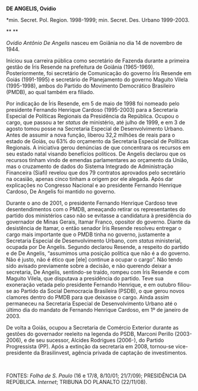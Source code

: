 **DE ANGELIS, Ovídio**

\*min. Secret. Pol. Region. 1998-1999; min. Secret. Des. Urbano
1999-2003.

** **

*Ovídio Antônio De Angelis* nasceu em Goiânia no dia 14 de novembro de
1944.

Iniciou sua carreira pública como secretário de Fazenda durante a
primeira gestão de Íris Resende na prefeitura de Goiânia (1965-1969).
Posteriormente, foi secretário de Comunicação do governo Íris Resende em
Goiás (1991-1995) e secretário de Planejamento do governo Maguito Vilela
(1995-1998), ambos do Partido do Movimento Democrático Brasileiro
(PMDB), ao qual também era filiado.

Por indicação de Íris Resende, em 5 de maio de 1998 foi nomeado pelo
presidente Fernando Henrique Cardoso (1995-2003) para a Secretaria
Especial de Políticas Regionais da Presidência da República. Ocupou o
cargo, que passou a ter *status* de ministério, até julho de 1999, e em
3 de agosto tomou posse na Secretaria Especial de Desenvolvimento
Urbano. Antes de assumir a nova função, liberou 32,2 milhões de reais
para o estado de Goiás, ou 63% do orçamento da Secretaria Especial de
Políticas Regionais. A iniciativa gerou denúncias de que concentrara os
recursos em seu estado natal visando benefícios políticos. De Angelis
declarou que os recursos tinham vindo de emendas parlamentares ao
orçamento da União, mas o cruzamento de dados do Sistema Integrado de
Administração Financeira (Siafi) revelou que dos 79 contratos aprovados
pelo secretário na ocasião, apenas cinco tinham a origem por ele
alegada. Após dar explicações no Congresso Nacional e ao presidente
Fernando Henrique Cardoso, De Angelis foi mantido no governo.

Durante o ano de 2001, o presidente Fernando Henrique Cardoso teve
desentendimentos com o PMDB, ameaçando retirar os representantes do
partido dos ministérios caso não se evitasse a candidatura à presidência
do governador de Minas Gerais, Itamar Franco, opositor do governo.
Diante da desistência de Itamar, o então senador Íris Resende resolveu
entregar o cargo mais importante que o PMDB tinha no governo, justamente
a Secretaria Especial de Desenvolvimento Urbano, com *status*
ministerial, ocupada por De Angelis. Segundo declarou Resende, a
respeito do partido e de De Angelis, “assumimos uma posição política que
não é a do governo. Não é justo, não é ético que [ele] continue a ocupar
o cargo”. Não tendo sido avisado previamente sobre a decisão, e não
querendo deixar a secretaria, De Angelis, sentindo-se traído, rompeu com
Íris Resende e com Maguito Vilela, que disputava a presidência do
partido. Teve sua exoneração vetada pelo presidente Fernando Henrique, e
em outubro filiou-se ao Partido da Social Democracia Brasileira (PSDB),
o que gerou novos clamores dentro do PMDB para que deixasse o cargo.
Ainda assim permaneceu na Secretaria Especial de Desenvolvimento Urbano
até o último dia do mandato de Fernando Henrique Cardoso, em 1º de
janeiro de 2003.

De volta a Goiás, ocupou a Secretaria de Comércio Exterior durante as
gestões do governador reeleito na legenda do PSDB, Marconi Perillo
(2003-2006), e de seu sucessor, Alcides Rodrigues (2006-), do Partido
Progressista (PP). Após a extinção da secretaria em 2008, tornou-se
vice-presidente da Brasilinvest, agência privada de captação de
investimentos.

 

FONTES: *Folha de S. Paulo* (16 e 17/8, 8/10/01; 21/7/09); PRESIDÊNCIA
DA REPÚBLICA. *Internet*; TRIBUNA DO PLANALTO (22/11/08).
